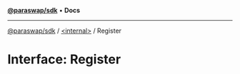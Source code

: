 [**@paraswap/sdk**](../../README.md) • **Docs**

***

[@paraswap/sdk](../../globals.md) / [\<internal\>](../README.md) / Register

# Interface: Register
